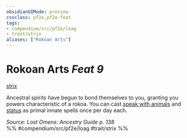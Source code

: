```yaml
---
obsidianUIMode: preview
cssclass: pf2e,pf2e-feat
tags:
- compendium/src/pf2e/loag
- trait/strix
aliases: ["Rokoan Arts"]
---
```

# Rokoan Arts  *Feat 9*  
[strix](../../rules/traits/strix-loag.md)  


Ancestral spirits have begun to bond themselves to you, granting you powers characteristic of a rokoa. You can cast [speak with animals](../spells/speak-with-animals.md) and [status](../spells/status.md) as primal innate spells once per day each.

*Source: Lost Omens: Ancestry Guide p. 138*  
%% #compendium/src/pf2e/loag #trait/strix %%